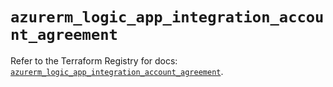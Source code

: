 # `azurerm_logic_app_integration_account_agreement`

Refer to the Terraform Registry for docs: [`azurerm_logic_app_integration_account_agreement`](https://registry.terraform.io/providers/hashicorp/azurerm/3.94.0/docs/resources/logic_app_integration_account_agreement).
